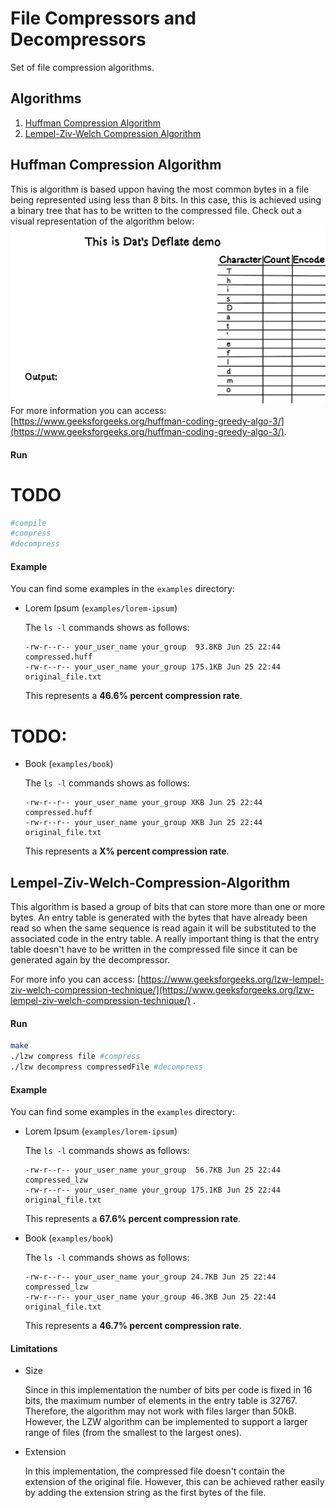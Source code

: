 # File Compressors and Decompressors
Set of file compression algorithms.

## Algorithms
1. [Huffman Compression Algorithm](Huffman-Compression-Algorithm)
2. [Lempel-Ziv-Welch Compression Algorithm](Lempel-Ziv-Welch-Compression-Algorithm)

## Huffman Compression Algorithm
This is algorithm is based uppon having the most common bytes in a file being represented using less than 8 bits. In this case, this is achieved using a binary tree that has to be written to the compressed file. Check out a visual representation of the algorithm below:
![Huffman Compression](media/huffman-compression-algorithm.gif)
For more information you can access: [https://www.geeksforgeeks.org/huffman-coding-greedy-algo-3/](https://www.geeksforgeeks.org/huffman-coding-greedy-algo-3/).

#### Run
# TODO
```sh
#compile
#compress
#decompress
```

#### Example
You can find some examples in the ```examples``` directory:
- Lorem Ipsum (```examples/lorem-ipsum```)

	The ```ls -l``` commands shows as follows:
	```
	-rw-r--r-- your_user_name your_group  93.8KB Jun 25 22:44 compressed.huff
	-rw-r--r-- your_user_name your_group 175.1KB Jun 25 22:44 original_file.txt
	```
	This represents a **46.6% percent compression rate**.
# TODO:
- Book (```examples/book```)

	The ```ls -l``` commands shows as follows:
	```
	-rw-r--r-- your_user_name your_group XKB Jun 25 22:44 compressed.huff
	-rw-r--r-- your_user_name your_group XKB Jun 25 22:44 original_file.txt
	```
	This represents a **X% percent compression rate**.

## Lempel-Ziv-Welch-Compression-Algorithm
This algorithm is based a group of bits that can store more than one or more bytes. An entry table is generated with the bytes that have already been read so when the same sequence is read again it will be substituted to the associated code in the entry table. A really important thing is that the entry table doesn't have to be written in the compressed file since it can be generated again by the decompressor.

For more info you can access: [https://www.geeksforgeeks.org/lzw-lempel-ziv-welch-compression-technique/](https://www.geeksforgeeks.org/lzw-lempel-ziv-welch-compression-technique/) .

#### Run
```sh
make
./lzw compress file #compress
./lzw decompress compressedFile #decompress
```

#### Example
You can find some examples in the ```examples``` directory:
- Lorem Ipsum (```examples/lorem-ipsum```)

	The ```ls -l``` commands shows as follows:
	```
	-rw-r--r-- your_user_name your_group  56.7KB Jun 25 22:44 compressed_lzw
	-rw-r--r-- your_user_name your_group 175.1KB Jun 25 22:44 original_file.txt
	```
	This represents a **67.6% percent compression rate**.
- Book (```examples/book```)

	The ```ls -l``` commands shows as follows:
	```
	-rw-r--r-- your_user_name your_group 24.7KB Jun 25 22:44 compressed_lzw
	-rw-r--r-- your_user_name your_group 46.3KB Jun 25 22:44 original_file.txt
	```
	This represents a **46.7% percent compression rate**.

#### Limitations
- Size
  
  Since in this implementation the number of bits per code is fixed in 16 bits, the maximum number of elements in the entry table is 32767. Therefore, the algorithm may not work with files larger than 50kB. However, the LZW algorithm can be implemented to support a larger range of files (from the smallest to the largest ones).

- Extension
  
  In this implementation, the compressed file doesn't contain the extension of the original file. However, this can be achieved rather easily by adding the extension string as the first bytes of the file.

